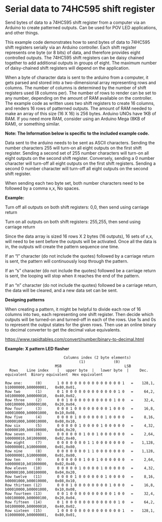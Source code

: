 # Serial data to 74HC595 shift register
Send bytes of data to a 74HC595 shift register from a computer via an Arduino to create patterned outputs. Can be used for POV LED applications, and other things.


This example code demonstrates how to send bytes of data to 74HC595 shift registers serially via an Arduino controller.   Each shift register represents one byte (or 8 bits) of data, and therefore provides eight controlled outputs. The 74HC595 shift registers can be daisy chained together to add additional outputs in groups of eight.  The maximum number of daisy-chained shift registers will depend on the application.

When a byte of character data is sent to the arduino from a computer,  it gets parsed and stored into a two-dimensional array representing rows and columns.  The number of columns is determined by the number of shift registers used (8 columns per).  The number of rows to render can be set to any number, depending on the amount of RAM available on the controller.  The example code as written uses two shift registers to create 16 columns, and renders 16 rows of patterned outputs.  The amount of RAM needed to make an array of this size (16 X 16) is 256 bytes.  Arduino UNOs have 1KB of RAM.  If you need more RAM, consider using an Arduino Mega (8KB of RAM), or something similar.



**Note: The Information below is specific to the included example code.**

Data sent to the arduino needs to be sent as ASCII characters.  Sending the number characters 255 will turn-on all eight outputs on the first shift register.  Sending a second set of 255 number characters will turn-on all eight outputs on the second shift register.  Conversely, sending a 0 number character will turn-off all eight outputs on the first shift registers.  Sending a second 0 number character will turn-off all eight outputs on the second shift register.

When sending each two byte set, both number characters need to be followed by a comma  x,x,  No spaces.

**Example:**

Turn off all outputs on both shift registers:
        0,0,    then send using carriage return

Turn on all outputs on both shift registers:
        255,255, then send using carriage return

Since the data array is sized 16 rows X 2 bytes (16 outputs),  16 sets of x,x, will need to be sent before the outputs will be activated.  Once all the data is in, the outputs will create the pattern sequence one time.

If an “l” character (do not include the quotes) followed by a carriage return is sent, the pattern will continuously loop through the pattern.

If an “s” character (do not include the quotes) followed be a carriage return is sent, the looping will stop when it reaches the end of the pattern.

If an “n” character (do not include the quotes) followed be a carriage return, the data will be cleared, and a new data set can be sent.


**Designing patterns**

When creating a pattern, it might be helpful to divide each row of 16 columns into two, each representing one shift register.  Then decide which outputs will be turned-on and turned-off in each of the rows.  Use 1s and 0s to represent the output states for the given rows. Then use an online binary to decimal converter to get the decimal value equivalents.

https://www.rapidtables.com/convert/number/binary-to-decimal.html

**Example:  X pattern LED flasher**

```
	                       Columns index (2 byte elements)   
                                  (1)             (0)                            
                       MSB                             LSB         
  Rows    Line index    |   upper byte  |   lower byte  |     Dec. equivalent  Binary equivalent  Hex equivalent
  
Row one:      (0)       1 0 0 0 0 0 0 0 0 0 0 0 0 0 0 1	  =    128,1,      b10000000,b00000001,   0x80,0x01,
Row two       (1)       0 1 0 0 0 0 0 0 0 0 0 0 0 0 1 0   =     64,2,      b01000000,b00000010,   0x40,0x02,
Row three     (2)       0 0 1 0 0 0 0 0 0 0 0 0 0 1 0 0   =     32,4,      b00100000,b00000100,   0x20,0x04,
Row four      (3)       0 0 0 1 0 0 0 0 0 0 0 0 1 0 0 0   =     16,8,      b00010000,b00001000,   0x10,0x08,
Row five      (4)       0 0 0 0 1 0 0 0 0 0 0 1 0 0 0 0	  =     8,16,      b00001000,b00010000,   0x08,0x10,
Row six	      (5)       0 0 0 0 0 1 0 0 0 0 1 0 0 0 0 0	  =     4,32,      b00000100,b00100000,   0x04,0x20,
Row seven     (6)       0 0 0 0 0 0 1 0 0 1 0 0 0 0 0 0   =     2,64,      b00000010,b01000000,   0x02,0x40,
Row eight     (7)       0 0 0 0 0 0 0 1 1 0 0 0 0 0 0 0   =    1,128,      b00000001,b10000000,   0x01,0x80,
Row nine      (8)       0 0 0 0 0 0 0 1 1 0 0 0 0 0 0 0	  =    1,128,      b00000001,b10000000,   0x01,0x80,
Row ten	      (9)       0 0 0 0 0 0 1 0 0 1 0 0 0 0 0 0	  =     2,64,      b00000010,b01000000,   0x02,0x40,
Row eleven   (10)       0 0 0 0 0 1 0 0 0 0 1 0 0 0 0 0	  =     4,32,      b00000100,b00100000,   0x04,0x20,
Row twelve   (11)       0 0 0 0 1 0 0 0 0 0 0 1 0 0 0 0   =     8,16,      b00001000,b00010000,   0x08,0x10,
Row thirteen (12)       0 0 0 1 0 0 0 0 0 0 0 0 1 0 0 0	  =     16,8,      b00010000,b00001000,   0x10,0x08,
Row fourteen (13)       0 0 1 0 0 0 0 0 0 0 0 0 0 1 0 0	  =     32,4,      b00100000,b00000100,   0x20,0x04,
Row fifteen  (14)       0 1 0 0 0 0 0 0 0 0 0 0 0 0 1 0   =     64,2,      b01000000,b00000010,   0x40,0x02,
Row sixteen  (15)       1 0 0 0 0 0 0 0 0 0 0 0 0 0 0 1   =    128,1,      b10000000,b00000001,   0x80,0x01,
```
